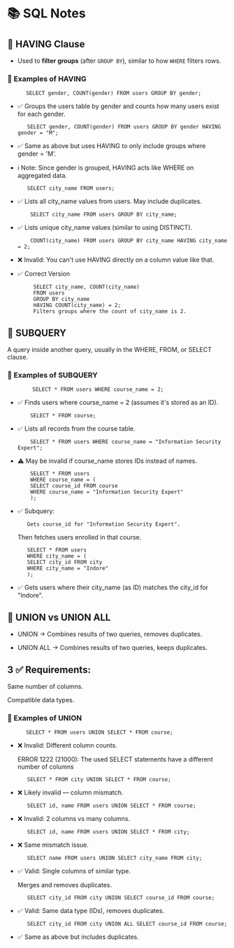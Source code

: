 # 📚 SQL Notes

## 📌 HAVING Clause

- Used to **filter groups** (after `GROUP BY`), similar to how `WHERE` filters rows.

### 🔷 Examples of HAVING

          SELECT gender, COUNT(gender) FROM users GROUP BY gender;

-  ✅ Groups the users table by gender and counts how many users exist for each gender.

          SELECT gender, COUNT(gender) FROM users GROUP BY gender HAVING gender = "M";

-  ✅ Same as above but uses HAVING to only include groups where gender = 'M'.

-  ℹ️ Note: Since gender is grouped, HAVING acts like WHERE on aggregated data.

          SELECT city_name FROM users;

-  ✅ Lists all city_name values from users. May include duplicates.

           SELECT city_name FROM users GROUP BY city_name;

-  ✅ Lists unique city_name values (similar to using DISTINCT).

           COUNT(city_name) FROM users GROUP BY city_name HAVING city_name = 2;

-  ❌ Invalid: You can't use HAVING directly on a column value like that.

-  ✅ Correct Version

            SELECT city_name, COUNT(city_name) 
            FROM users 
            GROUP BY city_name 
            HAVING COUNT(city_name) = 2;
            Filters groups where the count of city_name is 2.

## 📌 SUBQUERY
   A query inside another query, usually in the WHERE, FROM, or SELECT clause.

### 🔷 Examples of SUBQUERY

            SELECT * FROM users WHERE course_name = 2;

-  ✅ Finds users where course_name = 2 (assumes it's stored as an ID).

           SELECT * FROM course;

-  ✅ Lists all records from the course table.

           SELECT * FROM users WHERE course_name = "Information Security Expert";

-  ⚠️ May be invalid if course_name stores IDs instead of names.

           SELECT * FROM users 
           WHERE course_name = (
           SELECT course_id FROM course 
           WHERE course_name = "Information Security Expert"
           );

-  ✅ Subquery:

          Gets course_id for "Information Security Expert".

   Then fetches users enrolled in that course.

          SELECT * FROM users 
          WHERE city_name = (
          SELECT city_id FROM city 
          WHERE city_name = "Indore"
          );

-  ✅ Gets users where their city_name (as ID) matches the city_id for "Indore".

## 📌 UNION vs UNION ALL
-   UNION → Combines results of two queries, removes duplicates.

-   UNION ALL → Combines results of two queries, keeps duplicates.

## 3 ✅ Requirements:
   
   Same number of columns.

   Compatible data types.

### 🔷 Examples of UNION

          SELECT * FROM users UNION SELECT * FROM course;

-  ❌ Invalid: Different column counts.

     ERROR 1222 (21000): The used SELECT statements have a different number of columns

          SELECT * FROM city UNION SELECT * FROM course;

-  ❌ Likely invalid — column mismatch.

          SELECT id, name FROM users UNION SELECT * FROM course;

-  ❌ Invalid: 2 columns vs many columns.

          SELECT id, name FROM users UNION SELECT * FROM city;

-  ❌ Same mismatch issue.

          SELECT name FROM users UNION SELECT city_name FROM city;

-  ✅ Valid: Single columns of similar type.

      Merges and removes duplicates.

          SELECT city_id FROM city UNION SELECT course_id FROM course;

-  ✅ Valid: Same data type (IDs), removes duplicates.

          SELECT city_id FROM city UNION ALL SELECT course_id FROM course;

-  ✅ Same as above but includes duplicates.
